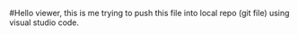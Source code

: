 #Hello viewer, this is me trying to push this file into local repo (git file) using visual studio code.